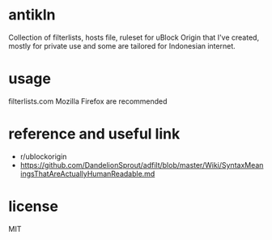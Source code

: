 # antikln
Collection of filterlists, hosts file, ruleset for uBlock Origin that I've created, mostly for private use and some are tailored for Indonesian internet.

# usage
filterlists.com
Mozilla Firefox are recommended

# reference and useful link
- r/ublockorigin
- https://github.com/DandelionSprout/adfilt/blob/master/Wiki/SyntaxMeaningsThatAreActuallyHumanReadable.md

# license
MIT
